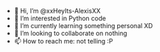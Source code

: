 - 👋 Hi, I’m @xxHeyIts-AlexisXX
- 👀 I’m interested in Python code
- 🌱 I’m currently learning something personal XD
- 💞️ I’m looking to collaborate on nothing
- 📫 How to reach me: not telling :P

<!---
xxHeyIts-AlexisXX/xxHeyIts-AlexisXX is a ✨ special ✨ repository because its `README.md` (this file) appears on your GitHub profile.
You can click the Preview link to take a look at your changes.
--->
